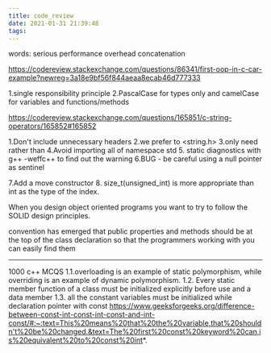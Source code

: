 ```yaml
---
title: code_review
date: 2021-01-31 21:39:48
tags:
---
```

words:
serious performance overhead
concatenation

https://codereview.stackexchange.com/questions/86341/first-oop-in-c-car-example?newreg=3a18e9bf56f844aeaa8ecab46d777333

1.single responsibility principle
2.PascalCase for types only and camelCase for variables and functions/methods


https://codereview.stackexchange.com/questions/165851/c-string-operators/165852#165852

1.Don't include unnecessary headers
2.we prefer <cstring> to <string.h> 
3.only need <ostream> rather than <iostream>
4.Avoid importing all of namespace std
5. static diagnostics with g++ -weffc++ to find out the warning
6.BUG - be careful using a null pointer as sentinel

7.Add a move constructor
8. size_t(unsigned_int) is more appropriate than int as the type of the index.



When you design object oriented programs you want to try to follow the SOLID design principles.

convention has emerged that public properties and methods should be at the top of the class declaration so that the programmers working with you can easily find them


---------------------------
1000 c++ MCQS
1.1.overloading is an example of static polymorphism, while overriding is an example of dynamic polymorphism.
1.2. Every static member function of a class must be initialized explicitly before use and a data member
1.3. all the constant variables must be initialized while declaration
     pointer with const 
     https://www.geeksforgeeks.org/difference-between-const-int-const-int-const-and-int-const/#:~:text=This%20means%20that%20the%20variable,that%20shouldn't%20be%20changed.&text=The%20first%20const%20keyword%20can,is%20equivalent%20to%20const%20int*.